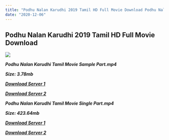 ```yaml
---
title: "Podhu Nalan Karudhi 2019 Tamil HD Full Movie Download Podhu Nalan Karudhi Tamil HD Movie Download"
date: "2020-12-06"
---
```


## Podhu Nalan Karudhi 2019 Tamil HD Full Movie Download 

![](https://images.moviebuff.com/de4f1e90-c9ff-4557-bfa3-e390046645d1?w=1000)

**_Podhu Nalan Karudhi Tamil Movie Sample Part.mp4_**

**_Size: 3.78mb_**

**_[Download Server 1](http://dl2.tamilsrcg.xyz/load/2019/Podhu{525e4ed8fa01f01a9103e1e2d0de788082fff3ddd3718eaf08f87fc8fd9b0ee6}20Nalan{525e4ed8fa01f01a9103e1e2d0de788082fff3ddd3718eaf08f87fc8fd9b0ee6}20Karudhi/Podhu{525e4ed8fa01f01a9103e1e2d0de788082fff3ddd3718eaf08f87fc8fd9b0ee6}20Nalan{525e4ed8fa01f01a9103e1e2d0de788082fff3ddd3718eaf08f87fc8fd9b0ee6}20Karudhi{525e4ed8fa01f01a9103e1e2d0de788082fff3ddd3718eaf08f87fc8fd9b0ee6}20HDRip/Podhu{525e4ed8fa01f01a9103e1e2d0de788082fff3ddd3718eaf08f87fc8fd9b0ee6}20Nalan{525e4ed8fa01f01a9103e1e2d0de788082fff3ddd3718eaf08f87fc8fd9b0ee6}20Karudhi{525e4ed8fa01f01a9103e1e2d0de788082fff3ddd3718eaf08f87fc8fd9b0ee6}20704x300/Podhu{525e4ed8fa01f01a9103e1e2d0de788082fff3ddd3718eaf08f87fc8fd9b0ee6}20Nalan{525e4ed8fa01f01a9103e1e2d0de788082fff3ddd3718eaf08f87fc8fd9b0ee6}20Karudhi{525e4ed8fa01f01a9103e1e2d0de788082fff3ddd3718eaf08f87fc8fd9b0ee6}20(2019){525e4ed8fa01f01a9103e1e2d0de788082fff3ddd3718eaf08f87fc8fd9b0ee6}20HDRip{525e4ed8fa01f01a9103e1e2d0de788082fff3ddd3718eaf08f87fc8fd9b0ee6}20Sample{525e4ed8fa01f01a9103e1e2d0de788082fff3ddd3718eaf08f87fc8fd9b0ee6}20HD.mp4)_**

**_[Download Server 2](http://dl2.tamilsrcg.xyz/load/2019/Podhu{525e4ed8fa01f01a9103e1e2d0de788082fff3ddd3718eaf08f87fc8fd9b0ee6}20Nalan{525e4ed8fa01f01a9103e1e2d0de788082fff3ddd3718eaf08f87fc8fd9b0ee6}20Karudhi/Podhu{525e4ed8fa01f01a9103e1e2d0de788082fff3ddd3718eaf08f87fc8fd9b0ee6}20Nalan{525e4ed8fa01f01a9103e1e2d0de788082fff3ddd3718eaf08f87fc8fd9b0ee6}20Karudhi{525e4ed8fa01f01a9103e1e2d0de788082fff3ddd3718eaf08f87fc8fd9b0ee6}20HDRip/Podhu{525e4ed8fa01f01a9103e1e2d0de788082fff3ddd3718eaf08f87fc8fd9b0ee6}20Nalan{525e4ed8fa01f01a9103e1e2d0de788082fff3ddd3718eaf08f87fc8fd9b0ee6}20Karudhi{525e4ed8fa01f01a9103e1e2d0de788082fff3ddd3718eaf08f87fc8fd9b0ee6}20704x300/Podhu{525e4ed8fa01f01a9103e1e2d0de788082fff3ddd3718eaf08f87fc8fd9b0ee6}20Nalan{525e4ed8fa01f01a9103e1e2d0de788082fff3ddd3718eaf08f87fc8fd9b0ee6}20Karudhi{525e4ed8fa01f01a9103e1e2d0de788082fff3ddd3718eaf08f87fc8fd9b0ee6}20(2019){525e4ed8fa01f01a9103e1e2d0de788082fff3ddd3718eaf08f87fc8fd9b0ee6}20HDRip{525e4ed8fa01f01a9103e1e2d0de788082fff3ddd3718eaf08f87fc8fd9b0ee6}20Sample{525e4ed8fa01f01a9103e1e2d0de788082fff3ddd3718eaf08f87fc8fd9b0ee6}20HD.mp4)_**

**_Podhu Nalan Karudhi Tamil Movie Single Part.mp4_**

**_Size: 423.64mb_**

**_[Download Server 1](http://dl2.tamilsrcg.xyz/load/2019/Podhu{525e4ed8fa01f01a9103e1e2d0de788082fff3ddd3718eaf08f87fc8fd9b0ee6}20Nalan{525e4ed8fa01f01a9103e1e2d0de788082fff3ddd3718eaf08f87fc8fd9b0ee6}20Karudhi/Podhu{525e4ed8fa01f01a9103e1e2d0de788082fff3ddd3718eaf08f87fc8fd9b0ee6}20Nalan{525e4ed8fa01f01a9103e1e2d0de788082fff3ddd3718eaf08f87fc8fd9b0ee6}20Karudhi{525e4ed8fa01f01a9103e1e2d0de788082fff3ddd3718eaf08f87fc8fd9b0ee6}20HDRip/Podhu{525e4ed8fa01f01a9103e1e2d0de788082fff3ddd3718eaf08f87fc8fd9b0ee6}20Nalan{525e4ed8fa01f01a9103e1e2d0de788082fff3ddd3718eaf08f87fc8fd9b0ee6}20Karudhi{525e4ed8fa01f01a9103e1e2d0de788082fff3ddd3718eaf08f87fc8fd9b0ee6}20704x300/Podhu{525e4ed8fa01f01a9103e1e2d0de788082fff3ddd3718eaf08f87fc8fd9b0ee6}20Nalan{525e4ed8fa01f01a9103e1e2d0de788082fff3ddd3718eaf08f87fc8fd9b0ee6}20Karudhi{525e4ed8fa01f01a9103e1e2d0de788082fff3ddd3718eaf08f87fc8fd9b0ee6}20(2019){525e4ed8fa01f01a9103e1e2d0de788082fff3ddd3718eaf08f87fc8fd9b0ee6}20HDRip{525e4ed8fa01f01a9103e1e2d0de788082fff3ddd3718eaf08f87fc8fd9b0ee6}20HD.mp4)_**

**_[Download Server 2](http://dl2.tamilsrcg.xyz/load/2019/Podhu{525e4ed8fa01f01a9103e1e2d0de788082fff3ddd3718eaf08f87fc8fd9b0ee6}20Nalan{525e4ed8fa01f01a9103e1e2d0de788082fff3ddd3718eaf08f87fc8fd9b0ee6}20Karudhi/Podhu{525e4ed8fa01f01a9103e1e2d0de788082fff3ddd3718eaf08f87fc8fd9b0ee6}20Nalan{525e4ed8fa01f01a9103e1e2d0de788082fff3ddd3718eaf08f87fc8fd9b0ee6}20Karudhi{525e4ed8fa01f01a9103e1e2d0de788082fff3ddd3718eaf08f87fc8fd9b0ee6}20HDRip/Podhu{525e4ed8fa01f01a9103e1e2d0de788082fff3ddd3718eaf08f87fc8fd9b0ee6}20Nalan{525e4ed8fa01f01a9103e1e2d0de788082fff3ddd3718eaf08f87fc8fd9b0ee6}20Karudhi{525e4ed8fa01f01a9103e1e2d0de788082fff3ddd3718eaf08f87fc8fd9b0ee6}20704x300/Podhu{525e4ed8fa01f01a9103e1e2d0de788082fff3ddd3718eaf08f87fc8fd9b0ee6}20Nalan{525e4ed8fa01f01a9103e1e2d0de788082fff3ddd3718eaf08f87fc8fd9b0ee6}20Karudhi{525e4ed8fa01f01a9103e1e2d0de788082fff3ddd3718eaf08f87fc8fd9b0ee6}20(2019){525e4ed8fa01f01a9103e1e2d0de788082fff3ddd3718eaf08f87fc8fd9b0ee6}20HDRip{525e4ed8fa01f01a9103e1e2d0de788082fff3ddd3718eaf08f87fc8fd9b0ee6}20HD.mp4)_**
